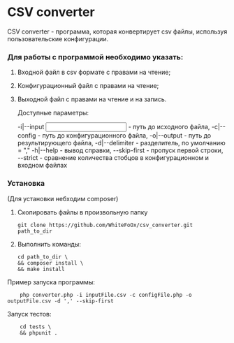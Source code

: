 # CSV converter
 CSV converter - программа, которая конвертирует csv файлы, используя пользовательские конфигурации.  
### Для работы с программой необходимо указать:
  1. Входной файл в csv формате с правами на чтение;  
  2. Конфигурационный файл с правами на чтение;  
  3. Выходной файл с правами на чтение и на запись.
  
  
  
        Доступные параметры:
        
        -i|--input       <input path>  - путь до исходного файла,
        -c|--config      <config path> - путь до конфигурационного файла,
        -o|--output      <output path> - путь до результирующего файла,
        -d|--delimiter   <argument>    - разделитель, по умолчанию = ","
        -h|--help                      - вывод справки,
        --skip-first                   - пропуск первой строки,
        --strict                       - сравнение количества стобцов в конфигурационном и входном файлах
### Установка
 (Для установки небходим composer)
 
 1. Скопировать файлы в произвольную папку
 
        git clone https://github.com/WhiteFoOx/csv_converter.git path_to_dir   
 2. Выполнить команды:
 
        cd path_to_dir \
        && composer install \
        && make install
        
Пример запуска программы:
            
        php converter.php -i inputFile.csv -c configFile.php -o outputFile.csv -d ',' --skip-first
Запуск тестов:

        cd tests \
        && phpunit .
